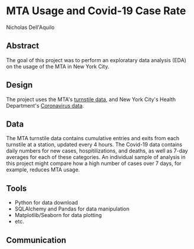# MTA Usage and Covid-19 Case Rate
Nicholas Dell'Aquilo

## Abstract
The goal of this project was to perform an exploratary data analysis (EDA) on the usage of the MTA in New York City. 


## Design
The project uses the MTA's [turnstile data](http://web.mta.info/developers/turnstile.html), and New York City's Health Department's [Coronavirus data](https://github.com/nychealth/coronavirus-data/).

## Data
The MTA turnstile data contains cumulative entries and exits from each turnstile at a station, updated every 4 hours. The Covid-19 data contains daily numbers for new cases, hospitilizations, and deaths, as well as 7-day averages for each of these categories. An individual sample of analysis in this project might compare how a high number of cases over 7 days, for example, reduces MTA usage.

## Tools
* Python for data download
* SQLAlchemy and Pandas for data manipulation
* Matplotlib/Seaborn for data plotting
* etc.

## Communication
